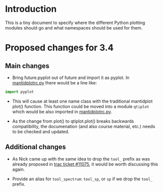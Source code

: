 
Introduction
============

This is a tiny document to specify where the different Python plotting
modules should go and what namespaces should be used for them.

Proposed changes for 3.4
========================

Main changes
------------

* Bring future.pyplot out of future and import it as pyplot. In
[mantidplotrc.py](https://github.com/mantidproject/mantid/blob/master/Code/Mantid/MantidPlot/mantidplotrc.py)
there would be a line like:
```python
import pyplot
```

* This will cause at least one name class with the traditional
  mantidplot plot() function. This function could be moved into a
  module `qtiplot` which would be also imported in
  [mantidplotrc.py](https://github.com/mantidproject/mantid/blob/master/Code/Mantid/MantidPlot/mantidplotrc.py).

* As the change from plot() to qtiplot.plot() breaks backwards
  compatibility, the documenation (and also course material, etc.)
  needs to be checked and updated.

Additional changes
------------------

* As Nick came up with the same idea to drop the `tool_` prefix as was
  already proposed in [trac ticket
  #11075](http://trac.mantidproject.org/mantid/ticket/11075), it would
  be worth discussing this again.

* Provide an alias for `tool_spectrum`: `tool_sp`, or `sp` if we drop the `tool_` prefix.
